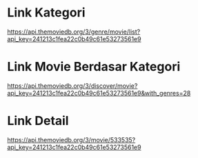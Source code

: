 # Link Kategori
https://api.themoviedb.org/3/genre/movie/list?api_key=241213c1fea22c0b49c61e53273561e9

# Link Movie Berdasar Kategori
https://api.themoviedb.org/3/discover/movie?api_key=241213c1fea22c0b49c61e53273561e9&with_genres=28

# Link Detail
https://api.themoviedb.org/3/movie/533535?api_key=241213c1fea22c0b49c61e53273561e9
